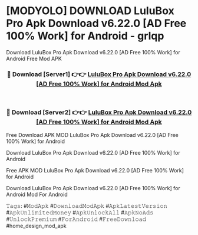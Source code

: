 # [MODYOLO] DOWNLOAD LuluBox Pro Apk Download v6.22.0 [AD Free 100% Work] for Android - grlqp
Download LuluBox Pro Apk Download v6.22.0 [AD Free 100% Work] for Android Free Mod APK

<div align="center">
<h3>🔴 Download [Server1] 👉👉 <a href="https://apk-comot.site?title=LuluBox_Pro_Apk_Download_v6.22.0_[AD_Free_100%_Work]_for_Android">LuluBox Pro Apk Download v6.22.0 [AD Free 100% Work] for Android Mod Apk</a></h3><br>

<h3>🔴 Download [Server2] 👉👉 <a href="https://apk-comot.site?title=LuluBox_Pro_Apk_Download_v6.22.0_[AD_Free_100%_Work]_for_Android">LuluBox Pro Apk Download v6.22.0 [AD Free 100% Work] for Android Mod Apk</a></h3>
</div>


Free Download APK MOD LuluBox Pro Apk Download v6.22.0 [AD Free 100% Work] for Android

Download LuluBox Pro Apk Download v6.22.0 [AD Free 100% Work] for Android 

Free APK MOD LuluBox Pro Apk Download v6.22.0 [AD Free 100% Work] for Android 

Download LuluBox Pro Apk Download v6.22.0 [AD Free 100% Work] for Android Mod For Android

𝚃𝚊𝚐𝚜: #𝙼𝚘𝚍𝙰𝚙𝚔 #𝙳𝚘𝚠𝚗𝚕𝚘𝚊𝚍𝙼𝚘𝚍𝙰𝚙𝚔 #𝙰𝚙𝚔𝙻𝚊𝚝𝚎𝚜𝚝𝚅𝚎𝚛𝚜𝚒𝚘𝚗 #𝙰𝚙𝚔𝚄𝚗𝚕𝚒𝚖𝚒𝚝𝚎𝚍𝙼𝚘𝚗𝚎𝚢 #𝙰𝚙𝚔𝚄𝚗𝚕𝚘𝚌𝚔𝙰𝚕𝚕 #𝙰𝚙𝚔𝙽𝚘𝙰𝚍𝚜 #𝚄𝚗𝚕𝚘𝚌𝚔𝙿𝚛𝚎𝚖𝚒𝚞𝚖 #𝙵𝚘𝚛𝙰𝚗𝚍𝚛𝚘𝚒𝚍 #𝙵𝚛𝚎𝚎𝙳𝚘𝚠𝚗𝚕𝚘𝚊𝚍 #home_design_mod_apk